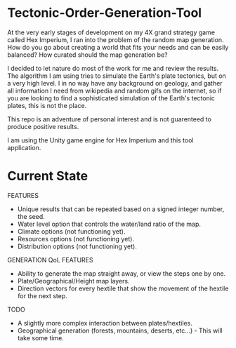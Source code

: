 # Tectonic-Order-Generation-Tool

At the very early stages of development on my 4X grand strategy game called Hex Imperium, I ran into the problem of the random map generation. How do you go about creating a world that fits your needs and can be easily balanced? How curated should the map generation be?

I decided to let nature do most of the work for me and review the results. The algorithm I am using tries to simulate the Earth's plate tectonics, but on a very high level. I in no way have any background on geology, and gather all information I need from wikipedia and random gifs on the internet, so if you are looking to find a sophisticated simulation of the Earth's tectonic plates, this is not the place.

This repo is an adventure of personal interest and is not guarenteed to produce positive results.

I am using the Unity game engine for Hex Imperium and this tool application.

# Current State

FEATURES
- Unique results that can be repeated based on a signed integer number, the seed.
- Water level option that controls the water/land ratio of the map.
- Climate options (not functioning yet).
- Resources options (not functioning yet).
- Distribution options (not functioning yet).

GENERATION QoL FEATURES
- Ability to generate the map straight away, or view the steps one by one.
- Plate/Geographical/Height map layers.
- Direction vectors for every hextile that show the movement of the hextile for the next step.

TODO
- A slightly more complex interaction between plates/hextiles.
- Geographical generation (forests, mountains, deserts, etc...) - This will take some time.
